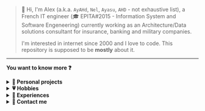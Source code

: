 > 👋 Hi, I'm Alex (a.k.a. `AyAHd`, `Nel`, `Ayasu`, `AHD` - not exhaustive list), a French IT engineer (🎓 EPITA#2015 - Information System and Software Engeneering) currently working as an Architecture/Data solutions consultant for insurance, banking and military companies.
>
> I'm interested in internet since 2000 and I love to code. This repository is supposed to be **mostly** about it.
---

**You want to know more ❓**
<details><summary><b>👤 Personal projects</b></summary>

> I like using code as a tool to improve productivity, knowledge sharing and creativity or just for fun.

## ⚙ Process automation
I'm mostly using Make (formerly Integromat) for the following NoCode automations and won't reference: 
- my other LowCode / frameworks automations. 
- my other NoCode automations being hosted on my n8n private instance (doesn't run on daily basis, unscheduled)

### ⛅ Forecast
For 3 locations, pulls the data 4 times a day from forecast7 and push it to `static/forcast/forecast.json` as a static and versioned data proxy (using Make).

### 🔂 Daily connections
In some games, it might be useful to set automatic daily reward (using Make)...

## 📁 SPAs on AyAHd.GitHub.io
### [🌈 Hue wheel](https://AyAHd.GitHub.io/hue-wheel.htm)
[🌈 Hue wheel](https://AyAHd.GitHub.io/hue-wheel.htm) is a SPA that is supposed to help understanding and picking color in the HSL (Hue Saturation Luminosity) notation.

### [🍵 Teapot party](https://AyAHd.GitHub.io/teapot-party/)
[🍵 Teapot party](https://AyAHd.GitHub.io/teapot-party/) is a SPA (+Data) used in Genshin Impact random team creation process. 

### [⏲ Vectorial clock](https://AyAHd.GitHub.io/clock.htm)
[⏲ Vectorial clock](https://AyAHd.GitHub.io/clock.htm) is a embedable SPA used for better time-management. It is embedable in Notion, Obsidian, etc... 

---
</details>
<details><summary><b>💗 Hobbies</b></summary>

In my free time I like to: 
- 🧠 Code in 🐍 Python, 🚀 React (+TypeScript) and web languages.
- 🖌 Draw (or code) vectors (with SVG and its integrations [in HTML with CSS and JS], see [⏲ Vecotorial clock](https://AyAHd.GitHub.io/clock.htm) and [🌈 Hue wheel](https://AyAHd.GitHub.io/hue-wheel.htm))
- 🎮 Play and theorycraft (or code) about:
  - Genshin (see [🍵 Teapot party](https://AyAHd.GitHub.io/teapot-party/), a tool to randomize team selection).
  - MMORPGs (Lineage ][, B&S), RPG (Pokémon, Diablo III), board games and RPGs 🎲 
- 😻 Pet my cats, 🔨 craft things (🧱 including house), 🌱 garden, 🎿 ride (roller & ski), ⛵ navigate, 🎲 play, 🥾 walk, 🎧 listen to music, 🎶 go to concerts, 🎤 sing, 🧭 camp 

---
</details>
<details><summary><b>💼 Experiences</b></summary>

My references are: 
- IT services as a on-field technician (from 2010 to 2013), 
- startups as a web applicative developer (from 2012 to 2017),
- consulting as a Architecture and Data solutions consultant (from 2017 until now) for bankiing, insurance and military companies. 

---
</details>
<details><summary><b>📨 Contact me</b></summary>

For now, I'm not opened to contact.
</details>
</details>
